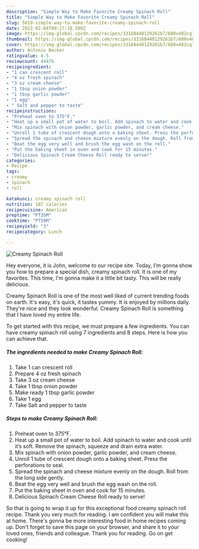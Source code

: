 ```yaml
---
description: "Simple Way to Make Favorite Creamy Spinach Roll"
title: "Simple Way to Make Favorite Creamy Spinach Roll"
slug: 5619-simple-way-to-make-favorite-creamy-spinach-roll
date: 2022-02-04T09:17:18.500Z
image: https://img-global.cpcdn.com/recipes/33168448129261b7/680x482cq70/creamy-spinach-roll-recipe-main-photo.jpg
thumbnail: https://img-global.cpcdn.com/recipes/33168448129261b7/680x482cq70/creamy-spinach-roll-recipe-main-photo.jpg
cover: https://img-global.cpcdn.com/recipes/33168448129261b7/680x482cq70/creamy-spinach-roll-recipe-main-photo.jpg
author: Antonio Becker
ratingvalue: 4.5
reviewcount: 44476
recipeingredient:
- "1 can crescent roll"
- "4 oz fresh spinach"
- "3 oz cream cheese"
- "1 tbsp onion powder"
- "1 tbsp garlic powder"
- "1 egg"
- " Salt and pepper to taste"
recipeinstructions:
- "Preheat oven to 375°F."
- "Heat up a small pot of water to boil. Add spinach to water and cook until it’s soft. Remove the spinach, squeeze and drain extra water."
- "Mix spinach with onion powder, garlic powder, and cream cheese."
- "Unroll 1 tube of crescent dough onto a baking sheet. Press the perforations to seal."
- "Spread the spinach and cheese mixture evenly on the dough. Roll from the long side gently."
- "Beat the egg very well and brush the egg wash on the roll."
- "Put the baking sheet in oven and cook for 15 minutes."
- "Delicious Spinach Cream Cheese Roll ready to serve!"
categories:
- Recipe
tags:
- creamy
- spinach
- roll

katakunci: creamy spinach roll 
nutrition: 187 calories
recipecuisine: American
preptime: "PT35M"
cooktime: "PT58M"
recipeyield: "3"
recipecategory: Lunch

---
```



![Creamy Spinach Roll](https://img-global.cpcdn.com/recipes/33168448129261b7/680x482cq70/creamy-spinach-roll-recipe-main-photo.jpg)

Hey everyone, it is John, welcome to our recipe site. Today, I'm gonna show you how to prepare a special dish, creamy spinach roll. It is one of my favorites. This time, I'm gonna make it a little bit tasty. This will be really delicious.



Creamy Spinach Roll is one of the most well liked of current trending foods on earth. It's easy, it's quick, it tastes yummy. It is enjoyed by millions daily. They're nice and they look wonderful. Creamy Spinach Roll is something that I have loved my entire life.


To get started with this recipe, we must prepare a few ingredients. You can have creamy spinach roll using 7 ingredients and 8 steps. Here is how you can achieve that.

<!--inarticleads1-->

##### The ingredients needed to make Creamy Spinach Roll:

1. Take 1 can crescent roll
1. Prepare 4 oz fresh spinach
1. Take 3 oz cream cheese
1. Take 1 tbsp onion powder
1. Make ready 1 tbsp garlic powder
1. Take 1 egg
1. Take  Salt and pepper to taste




<!--inarticleads2-->

##### Steps to make Creamy Spinach Roll:

1. Preheat oven to 375°F.
1. Heat up a small pot of water to boil. Add spinach to water and cook until it’s soft. Remove the spinach, squeeze and drain extra water.
1. Mix spinach with onion powder, garlic powder, and cream cheese.
1. Unroll 1 tube of crescent dough onto a baking sheet. Press the perforations to seal.
1. Spread the spinach and cheese mixture evenly on the dough. Roll from the long side gently.
1. Beat the egg very well and brush the egg wash on the roll.
1. Put the baking sheet in oven and cook for 15 minutes.
1. Delicious Spinach Cream Cheese Roll ready to serve!




So that is going to wrap it up for this exceptional food creamy spinach roll recipe. Thank you very much for reading. I am confident you will make this at home. There's gonna be more interesting food in home recipes coming up. Don't forget to save this page on your browser, and share it to your loved ones, friends and colleague. Thank you for reading. Go on get cooking!
